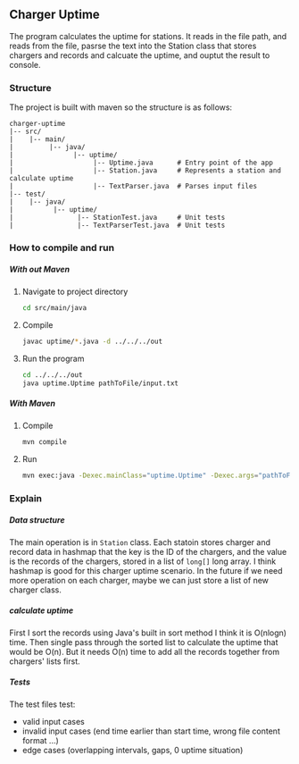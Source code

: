 ## Charger Uptime
The program calculates the uptime for stations. It reads in the file path, and reads from the file, pasrse the text into the Station class that stores chargers and records and calcuate the uptime, and ouptut the result to console.


### Structure
The project is built with maven so the structure is as follows:
```
charger-uptime
|-- src/
|    |-- main/
|         |-- java/
|               |-- uptime/
|                    |-- Uptime.java      # Entry point of the app
|                    |-- Station.java     # Represents a station and calculate uptime
|                    |-- TextParser.java  # Parses input files
|-- test/
|    |-- java/
|          |-- uptime/
|                |-- StationTest.java     # Unit tests
|                |-- TextParserTest.java  # Unit tests
```

### How to compile and run
##### With out Maven
1. Navigate to project directory
   ``` bash
   cd src/main/java
   ```
2. Compile
   ``` bash
   javac uptime/*.java -d ../../../out
   ```
3. Run the program
   ``` bash
   cd ../../../out
   java uptime.Uptime pathToFile/input.txt
   ```

##### With Maven
1. Compile
   ``` bash
   mvn compile
   ```
2. Run
   ``` bash
   mvn exec:java -Dexec.mainClass="uptime.Uptime" -Dexec.args="pathToFile/input.txt"
   ```

### Explain
##### Data structure
The main operation is in `Station` class. Each statoin stores charger and record data in hashmap that the key is the ID of the chargers, and the value is the records of the chargers, stored in a list of `long[]` long array. I think hashmap is good for this charger uptime scenario. In the future if we need more operation on each charger, maybe we can just store a list of new charger class.

##### calculate uptime
First I sort the records using Java's built in sort method I think it is O(nlogn) time. Then single pass through the sorted list to calculate the uptime that would be O(n). But it needs O(n) time to add all the records together from chargers' lists first.

##### Tests
The test files test:
- valid input cases
- invalid input cases (end time earlier than start time, wrong file content format ...)
- edge cases (overlapping intervals, gaps, 0 uptime situation)
